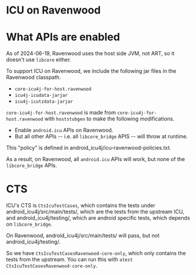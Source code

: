 # ICU on Ravenwood

# What APIs are enabled
As of 2024-06-19, Ravenwood uses the host side JVM, not ART, so it doesn't use `libcore` either.

To support ICU on Ravenwood, we include the following jar files in the
Ravenwood classpath.
- `core-icu4j-for-host.ravenwood`
- `icu4j-icudata-jarjar`
- `icu4j-icutzdata-jarjar`

`core-icu4j-for-host.ravenwood` is made from `core-icu4j-for-host.ravenwood`
with `hoststubgen` to make the following modifications.
- Enable `android.icu` APIs on Ravenwood.
- But all other APIs -- i.e. all `libcore_bridge` APIS -- will throw at runtime.

This "policy" is defined in android_icu4j/icu-ravenwood-policies.txt.

As a result, on Ravenwood, all `android.icu` APIs will work, but none of the `libcore_bridge` APIs.

# CTS

ICU's CTS is `CtsIcuTestCases`, which contains the tests under
android_icu4j/src/main/tests/, which are the tests from the upstream ICU, and
android_icu4j/testing/, which are android specific tests, which depends
on `libcore_bridge`.

On Ravenwood, android_icu4j/src/main/tests/ will pass, but not android_icu4j/testing/.

So we have `CtsIcuTestCasesRavenwood-core-only`, which only contains the
tests from the upstream. You can run this with `atest CtsIcuTestCasesRavenwood-core-only`.
